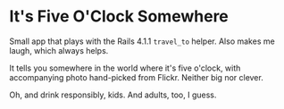 # It's Five O'Clock Somewhere

Small app that plays with the Rails 4.1.1 `travel_to` helper. Also makes me laugh, which always helps.

It tells you somewhere in the world where it's five o'clock, with accompanying photo hand-picked from Flickr. Neither big nor clever.

Oh, and drink responsibly, kids. And adults, too, I guess.